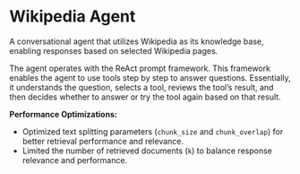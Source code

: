 # Wikipedia Agent

A conversational agent that utilizes Wikipedia as its knowledge base, enabling responses based on selected Wikipedia pages.

The agent operates with the ReAct prompt framework. This framework enables the agent to use tools step by step to answer questions. Essentially, it understands the question, selects a tool, reviews the tool’s result, and then decides whether to answer or try the tool again based on that result.

**Performance Optimizations:**
  - Optimized text splitting parameters (`chunk_size` and `chunk_overlap`) for better retrieval performance and relevance.
  - Limited the number of retrieved documents (`k`) to balance response relevance and performance.
